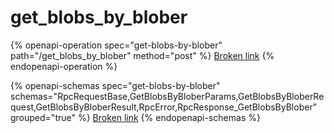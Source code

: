 # get\_blobs\_by\_blober

{% openapi-operation spec="get-blobs-by-blober" path="/get_blobs_by_blober" method="post" %}
[Broken link](broken-reference)
{% endopenapi-operation %}

{% openapi-schemas spec="get-blobs-by-blober" schemas="RpcRequestBase,GetBlobsByBloberParams,GetBlobsByBloberRequest,GetBlobsByBloberResult,RpcError,RpcResponse_GetBlobsByBlober" grouped="true" %}
[Broken link](broken-reference)
{% endopenapi-schemas %}
